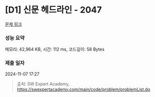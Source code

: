 # [D1] 신문 헤드라인 - 2047 

[문제 링크](https://swexpertacademy.com/main/code/problem/problemDetail.do?contestProbId=AV5QKsLaAy0DFAUq) 

### 성능 요약

메모리: 42,964 KB, 시간: 112 ms, 코드길이: 58 Bytes

### 제출 일자

2024-11-07 17:27



> 출처: SW Expert Academy, https://swexpertacademy.com/main/code/problem/problemList.do